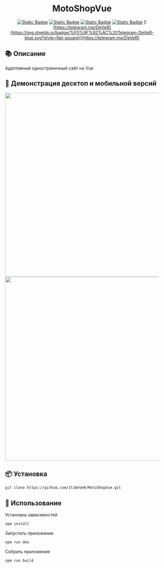<h1 align="center">MotoShopVue</h1>

<div align="center">


[![Static Badge](https://img.shields.io/badge/Node.JS-22.15.0-darkgreen?style=flat-square&logo=node.js)](https://nodejs.org/en)
[![Static Badge](https://img.shields.io/badge/npm-10.9.2-blue?style=flat-square&logo=npm&logoColor=red)](https://www.npmjs.com/R)
[![Static Badge](https://img.shields.io/badge/VueJS-3.5.13-green?style=flat-square&logo=Vue.js)](https://www.npmjs.com/package/vue)
[![Static Badge](https://img.shields.io/badge/ViteJS-3.5.13-purple?style=flat-square&logo=vite)](https://www.npmjs.com/package/vite)
[![https://telegram.me/DeVeR](https://img.shields.io/badge/%F0%9F%92%AC%20Telegram-DeVeR-blue.svg?style=flat-square)](https://telegram.me/DeVeR)


</div>

## 📚 Описание

Адаптивный одностраничный сайт на Vue

## 🌌 Демонстрация десктоп и мобильной версий

<img src="https://github.com/user-attachments/assets/fbe635a6-9143-40d9-b7fc-9e88e73ee536" width="600"/>
<img src="https://github.com/user-attachments/assets/218b3421-0f96-4aa8-a1c3-e4b0568e9b81" width="600"/>

## 📦 Установка

```sh
git clone https://github.com/ItzDeVeR/MotoShopVue.git
```

## 🚀 Использование

Установка зависимостей

```js
npm install
```

Запустить приложение

```sh
npm run dev

```

Собрать приложение

```sh
npm run build
```
